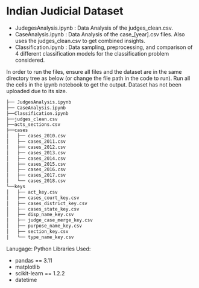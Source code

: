 # Indian Judicial Dataset

- JudegesAnalysis.ipynb : Data Analysis of the judges_clean.csv.
- CaseAnalysis.ipynb : Data Analysis of the case_[year].csv files. Also uses the judges_clean.csv to get combined insights.
- Classification.ipynb : Data sampling, preprocessing, and comparison of 4 different classification models for the classification problem considered.

In order to run the files, ensure all files and the dataset are in the same directory tree as below (or change the file path in the code to run). Run all the cells in the ipynb notebook to get the output. Dataset has not been uploaded due to its size. 


```bash
├── JudgesAnalysis.ipynb
├── CaseAnalysis.ipynb
├──Classification.ipynb
├──judges_clean.csv
├──acts_sections.csv
├──cases
│   ├── cases_2010.csv
│   ├── cases_2011.csv
│   ├── cases_2012.csv
│   ├── cases_2013.csv
│   ├── cases_2014.csv
│   ├── cases_2015.csv
│   ├── cases_2016.csv
│   ├── cases_2017.csv
│   └── cases_2018.csv
└──keys
│   ├── act_key.csv
│   ├── cases_court_key.csv
│   ├── cases_district_key.csv
│   ├── cases_state_key.csv
│   ├── disp_name_key.csv
│   ├── judge_case_merge_key.csv
│   ├── purpose_name_key.csv
│   ├── section_key.csv
│   └── type_name_key.csv
```


Lanugage: Python
Libraries Used:
- pandas == 3.11
- matplotlib
- scikit-learn == 1.2.2
- datetime
